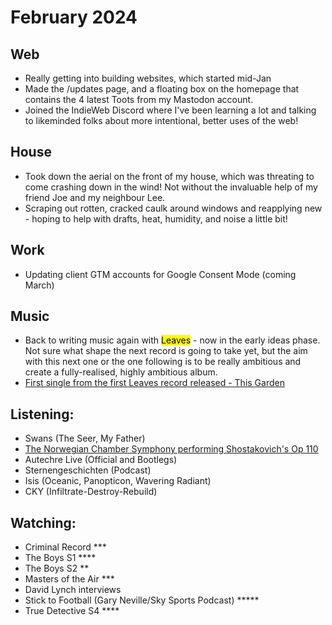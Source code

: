 # February 2024

## Web
- Really getting into building websites, which started mid-Jan
- Made the /updates page, and a floating box on the homepage that contains the 4 latest Toots from my Mastodon account.
- Joined the IndieWeb Discord where I've been learning a lot and talking to likeminded folks about more intentional, better uses of the web!
## House
- Took down the aerial on the front of my house, which was threating to come crashing down in the wind! Not without the invaluable help of my friend Joe and my neighbour Lee.
- Scraping out rotten, cracked caulk around windows and reapplying new - hoping to help with drafts, heat, humidity, and noise a little bit!
## Work
- Updating client GTM accounts for Google Consent Mode (coming March)
## Music
- Back to writing music again with <mark>Leaves</mark> - now in the early ideas phase. Not sure what shape the next record is going to take yet, but the aim with this next one or the one following is to be really ambitious and create a fully-realised, highly ambitious album.
- [First single from the first Leaves record released - This Garden](https://weareleavesband.bandcamp.com/track/this-garden)
## Listening:
- Swans (The Seer, My Father)
- [The Norwegian Chamber Symphony performing Shostakovich's Op 110](https://www.youtube.com/watch?v=KFb81Ug_I70)
- Autechre Live (Official and Bootlegs)
- Sternengeschichten (Podcast)
- Isis (Oceanic, Panopticon, Wavering Radiant)
- CKY (Infiltrate-Destroy-Rebuild)
## Watching:
- Criminal Record ***
- The Boys S1 ****
- The Boys S2 **
- Masters of the Air ***
- David Lynch interviews
- Stick to Football (Gary Neville/Sky Sports Podcast) \*\*\*\*\*
- True Detective S4 ****
